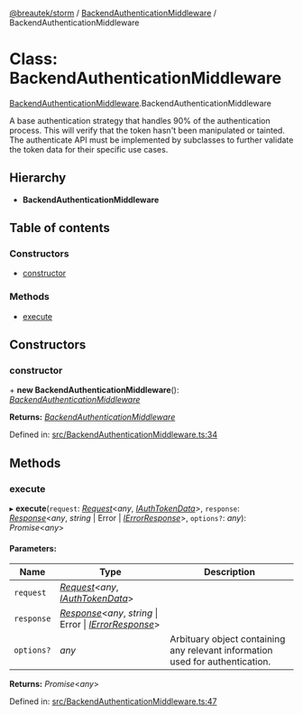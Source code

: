 [@breautek/storm](../README.md) / [BackendAuthenticationMiddleware](../modules/backendauthenticationmiddleware.md) / BackendAuthenticationMiddleware

# Class: BackendAuthenticationMiddleware

[BackendAuthenticationMiddleware](../modules/backendauthenticationmiddleware.md).BackendAuthenticationMiddleware

A base authentication strategy that handles 90% of the authentication process.
This will verify that the token hasn't been manipulated or tainted.
The authenticate API must be implemented by subclasses to further validate the token data
for their specific use cases.

## Hierarchy

* **BackendAuthenticationMiddleware**

## Table of contents

### Constructors

- [constructor](backendauthenticationmiddleware.backendauthenticationmiddleware-1.md#constructor)

### Methods

- [execute](backendauthenticationmiddleware.backendauthenticationmiddleware-1.md#execute)

## Constructors

### constructor

\+ **new BackendAuthenticationMiddleware**(): [*BackendAuthenticationMiddleware*](backendauthenticationmiddleware.backendauthenticationmiddleware-1.md)

**Returns:** [*BackendAuthenticationMiddleware*](backendauthenticationmiddleware.backendauthenticationmiddleware-1.md)

Defined in: [src/BackendAuthenticationMiddleware.ts:34](https://github.com/breautek/storm/blob/0cbae4b/src/BackendAuthenticationMiddleware.ts#L34)

## Methods

### execute

▸ **execute**(`request`: [*Request*](request.request-1.md)<*any*, [*IAuthTokenData*](../interfaces/iauthtokendata.iauthtokendata-1.md)\>, `response`: [*Response*](response.response-1.md)<*any*, *string* \| Error \| [*IErrorResponse*](../interfaces/stormerror.ierrorresponse.md)\>, `options?`: *any*): *Promise*<*any*\>

#### Parameters:

Name | Type | Description |
------ | ------ | ------ |
`request` | [*Request*](request.request-1.md)<*any*, [*IAuthTokenData*](../interfaces/iauthtokendata.iauthtokendata-1.md)\> |  |
`response` | [*Response*](response.response-1.md)<*any*, *string* \| Error \| [*IErrorResponse*](../interfaces/stormerror.ierrorresponse.md)\> |  |
`options?` | *any* | Arbituary object containing any relevant information used for authentication.    |

**Returns:** *Promise*<*any*\>

Defined in: [src/BackendAuthenticationMiddleware.ts:47](https://github.com/breautek/storm/blob/0cbae4b/src/BackendAuthenticationMiddleware.ts#L47)
